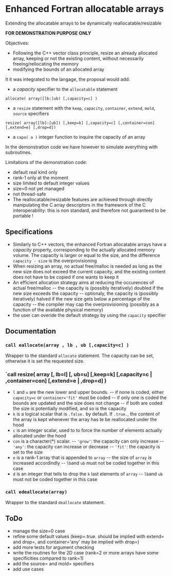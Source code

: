 # Enhanced Fortran allocatable arrays
Extending the allocatable arrays to be dynamically reallocatable/resizable

**FOR DEMONSTRATION PURPOSE ONLY**

Objectives:
- Following the C++ vector class principle, resize an already allocated array, keeping or not the existing content, without necessarily freeing/rellocating the memory
- modifying the bounds of an allocated array

It it was integrated to the langage, the proposal would add:
- a *capacity* specifier to the `allocatable` statement

`allocate( array([lb:]ub) [,capacity=c] )`
- a `resize` statement with the `keep`, `capacity`, `container`, `extend`, `mold`, `source` specifiers

`resize( array([lb]:[ub]) [,keep=k] [,capacity=c] [,container=con] [,extend=e] [,drop=d])`

- a `capa( a )` integer function to inquire the capacity of an array

In the demonstration code we have however to simulate averything with subroutines.

Limitations of the demonstration code:
- default real kind only
- rank-1 only at the moment
- size limited to default integer values
- size=0 not yet managed
- not thread-safe
- The reallocatable/resizable features are achieved through directly manipulating the C array descriptors in the framework of the C interoperability: this is non standard, and therefore not guaranteed to be portable ! 

## Specifications

- Similarly to C++ vectors, the enhanced Fortran allocatable arrays have a *capacity* property, corresponding to the actually allocated memory volume. The capacity is larger or equal to the size, and the difference `capacity - size` is the overprovisioning
- When resizing an array, no actual free/malloc is needed as long as the new size does not exceed the current capacity, and the existing content does not have to be copied if one wants to keep it
- An efficient allocation strategy aims at reducing the occurences of actual free/malloc
-- the capacity is (possibly iteratively) doubled if the new size exceeds the capacity
-- optionaly, the capacity is (possibly iteratively) halved if the new size gets below a percentage of the capacity
-- the compiler may cap the overprovisioning (possibly as a function of the available physical memory)
- the user can overide the default strategy by using the `capacity` specifier

## Documentation

### `call eallocate(array , lb , ub [,capacity=c] )`

Wrapper to the standard `allocate` statement. The capacity can be set, otherwise it is set the requested size. 

### `call resize( array [, lb=l] [, ub=u] [,keep=k] [,capacity=c | ,container=con] [,extend=e | ,drop=d] )

- `l` and `u` are the new lower and upper bounds.
-- if none is coded, either `capacity=c` or `container='fit'` must be coded
-- if only one is coded the bounds are updated and the size does not change
-- if both are coded the size is potentially modified, and so is the capacity
- `k` is a logical scalar that is `.false.` by default. If `.true.`, the content of the array is kept whenever the array has te be reallocated under the hood
- `c` is an integer scalar, used to to force the number of elements actually allocated under the hood
- `con` is a character(*) scalar.
-- `'grow'`: the capacity can only increase
-- `'any'`: the capacity can increase or decrease
-- `'fit'`: the capacity is set to the size
- `e` is a rank-1 array that is appended to `array`
-- the size of `array` is increased accordindly
-- `lb`and `ub` must not be coded together in this case
- `d` is an integer that tells to drop the `k` last elements of `array`
-- `lb`and `ub` must not be coded together in this case

### `call edeallocate(array)`

Wrapper to the standard `deallocate` statement. 

## ToDo

- manage the size=0 case
- refine some default values (keep=.true. should be implied with extend= and drop=, and container='any' may be implied with drop=)
- add more tests for argument checking
- write the routines for the 2D case (rank=2 or more arrays have some specificities compared to rank=1)
- add the source= and mold= specifiers
- add use cases
